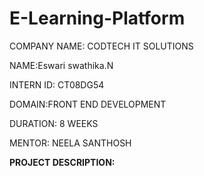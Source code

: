 # E-Learning-Platform

COMPANY NAME: CODTECH IT SOLUTIONS

NAME:Eswari swathika.N

INTERN ID: CT08DG54

DOMAIN:FRONT END DEVELOPMENT

DURATION: 8 WEEKS

MENTOR: NEELA SANTHOSH

**PROJECT DESCRIPTION:**
